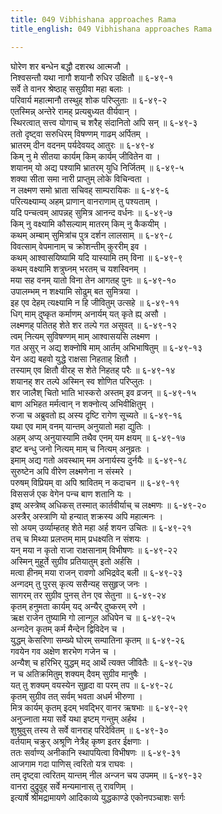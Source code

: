 ```yaml
---
title: 049 Vibhishana approaches Rama
title_english: 049 Vibhishana approaches Rama

---
```


<div class="audioEmbed"  caption="श्रीराम-हरिसीताराममूर्ति-घनपाठिभ्यां वचनम्" src="https://archive.org/download/Ramayana-recitation-Sriram-harisItArAmamUrti-Ghanapaati-v2/Kanda_6/Kanda_6_YK-049-Vibhishana_approaches_Rama_0.mp3"></div>

घोरेण शर बन्धेन बद्धौ दशरथ आत्मजौ ।  
निश्वसन्तौ यथा नागौ शयानौ रुधिर उक्षितौ ॥ ६-४९-१  
सर्वे ते वानर श्रेष्ठाह् ससुग्रीवा महा बलाः ।  
परिवार्य महात्मानौ तस्थुह् शोक परिप्लुताः ॥ ६-४९-२  
एतस्मिन्न् अन्तेरे रामह् प्रत्यबुध्यत वीर्यवान् ।  
स्थिरत्वात् सत्त्व योगाच् च शरैह् संदानितो अपि सन् ॥ ६-४९-३  
ततो दृष्ट्वा सरुधिरम् विषण्णम् गाढम् अर्पितम् ।  
भ्रातरम् दीन वदनम् पर्यदेवयद् आतुरः ॥ ६-४९-४  
किम् नु मे सीतया कार्यम् किम् कार्यम् जीवितेन वा ।  
शयानम् यो अद्य पश्यामि भ्रातरम् युधि निर्जितम् ॥ ६-४९-५  
शक्या सीता समा नारी प्राप्तुम् लोके विचिन्वता ।  
न लक्ष्मण समो भ्राता सचिवह् साम्परायिकः ॥ ६-४९-६  
परित्यक्ष्याम्य् अहम् प्राणान् वानराणाम् तु पश्यताम् ।  
यदि पन्चत्वम् आपन्नह् सुमित्र आनन्द वर्धनः ॥ ६-४९-७  
किम् नु वक्ष्यामि कौसल्याम् मातरम् किम् नु कैकयीम् ।  
कथम् अम्बाम् सुमित्रांच पुत्र दर्शन लालसाम् ॥ ६-४९-८  
विवत्साम् वेपमानाम् च क्रोशन्तीम् कुररीम् इव ।  
कथम् आश्वासयिष्यामि यदि यास्यामि तम् विना ॥ ६-४९-९  
कथम् वक्ष्यामि शत्रुघ्नम् भरतम् च यशस्विनम् ।  
मया सह वनम् यातो विना तेन आगतह् पुनः ॥ ६-४९-१०  
उपालम्भम् न शक्ष्यामि सोढुम् बत सुमित्रया ।  
इह एव देहम् त्यक्ष्यामि न हि जीवितुम् उत्सहे ॥ ६-४९-११  
धिग् माम् दुष्कृत कर्माणम् अनार्यम् यत् कृते ह्य् असौ ।  
लक्ष्मणह् पतितह् शेते शर तल्पे गत असुवत् ॥ ६-४९-१२  
त्वम् नित्यम् सुविषण्णम् माम् आश्वासयसि लक्ष्मण ।  
गत असुर् न अद्य शक्नोषि माम् आर्तम् अभिभाषितुम् ॥ ६-४९-१३  
येन अद्य बहवो युद्धे राक्षसा निहताह् क्षितौ ।  
तस्याम् एव क्षितौ वीरह् स शेते निहतह् परैः ॥ ६-४९-१४  
शयानह् शर तल्पे अस्मिन् स्व शोणित परिप्लुतः ।  
शर जालैश् चितो भाति भास्करो अस्तम् इव व्रजन् ॥ ६-४९-१५  
बाण अभिहत मर्मत्वान् न शक्नोत्य् अभिवीक्षितुम् ।  
रुजा च अब्रुवतो ह्य् अस्य दृष्टि रागेण सूच्यते ॥ ६-४९-१६  
यथा एव माम् वनम् यान्तम् अनुयातो महा द्युतिः ।  
अहम् अप्य् अनुयास्यामि तथैव एनम् यम क्षयम् ॥ ६-४९-१७  
इष्ट बन्धु जनो नित्यम् माम् च नित्यम् अनुव्रतः ।  
इमाम् अद्य गतो अवस्थाम् मम अनार्यस्य दुर्नयैः ॥ ६-४९-१८  
सुरुष्टेन अपि वीरेण लक्ष्मणेना न संस्मरे ।  
परुषम् विप्रियम् वा अपि श्रावितम् न कदाचन ॥ ६-४९-१९  
विससर्ज एक वेगेन पन्च बाण शतानि यः ।  
इष्व् अस्त्रेष्व् अधिकस् तस्मात् कार्तवीर्याच् च लक्ष्मणः ॥ ६-४९-२०  
अस्त्रैर् अस्त्राणि यो हन्यात् शक्रस्य अपि महात्मनः ।  
सो अयम् उर्व्याम्हतह् शेते महा अर्ह शयन उचितः ॥ ६-४९-२१  
तच् च मिथ्या प्रलप्तम् माम् प्रधक्ष्यति न संशयः ।  
यन् मया न कृतो राजा राक्षसानाम् विभीषणः ॥ ६-४९-२२  
अस्मिन् मुहूर्ते सुग्रीव प्रतियातुम् इतो अर्हसि ।  
मत्वा हीनम् मया राजन् रावणो अभिद्रवेद् बली ॥ ६-४९-२३  
अन्गदम् तु पुरस् कृत्य ससैन्यह् ससुहृज् जनः ।  
सागरम् तर सुग्रीव पुनस् तेन एव सेतुना ॥ ६-४९-२४  
कृतम् हनुमता कार्यम् यद् अन्यैर् दुष्करम् रणे ।  
ऋक्ष राजेन तुष्यामि गो लान्गूल अधिपेन च ॥ ६-४९-२५  
अन्गदेन कृतम् कर्म मैन्देन द्विविदेन च ।  
युद्धम् केसरिणा सम्ख्ये घोरम् सम्पातिना कृतम् ॥ ६-४९-२६  
गवयेन गव अक्षेण शरभेण गजेन च ।  
अन्यैश् च हरिभिर् युद्धम् मद् आर्थे त्यक्त जीवितैः ॥ ६-४९-२७  
न च अतिक्रमितुम् शक्यम् दैवम् सुग्रीव मानुषैः ।  
यत् तु शक्यम् वयस्येन सुहृदा वा परम् तप ॥ ६-४९-२८  
कृतम् सुग्रीव तत् सर्वम् भवता अधर्म भीरुणा ।  
मित्र कार्यम् कृतम् इदम् भवद्भिर् वानर ऋषभाः ॥ ६-४९-२९  
अनुज्नाता मया सर्वे यथा इष्टम् गन्तुम् अर्हथ ।  
शुश्रुवुस् तस्य ते सर्वे वानराह् परिदेवितम् ॥ ६-४९-३०  
वर्तयाम् चक्रुर् अश्रूणि नेत्रैह् कृष्ण इतर ईक्षणाः ।  
ततः सर्वाण्य् अनीकानि स्थापयित्वा विभीषणः ॥ ६-४९-३१  
आजगाम गदा पाणिस् त्वरितो यत्र राघवः ।  
तम् दृष्ट्वा त्वरितम् यान्तम् नील अन्जन चय उपमम् ॥ ६-४९-३२  
वानरा दुद्रुवुह् सर्वे मन्यमानास् तु रावणिम् ।  
इत्यार्षे श्रीमद्रामायणे आदिकाव्ये युद्धकाण्डे एकोनपञ्चाशः सर्गः